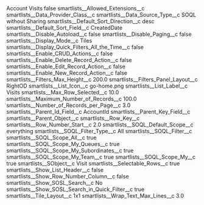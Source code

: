 <?xml version="1.0" encoding="UTF-8"?>
<CustomMetadata xmlns="http://soap.sforce.com/2006/04/metadata" xmlns:xsi="http://www.w3.org/2001/XMLSchema-instance" xmlns:xsd="http://www.w3.org/2001/XMLSchema">
    <label>Account Visits</label>
    <protected>false</protected>
    <values>
        <field>smartlists__Allowed_Extensions__c</field>
        <value xsi:nil="true"/>
    </values>
    <values>
        <field>smartlists__Data_Provider_Class__c</field>
        <value xsi:nil="true"/>
    </values>
    <values>
        <field>smartlists__Data_Source_Type__c</field>
        <value xsi:type="xsd:string">SOQL without Sharing</value>
    </values>
    <values>
        <field>smartlists__Default_Sort_Direction__c</field>
        <value xsi:type="xsd:string">desc</value>
    </values>
    <values>
        <field>smartlists__Default_Sort_Field__c</field>
        <value xsi:type="xsd:string">CreatedDate</value>
    </values>
    <values>
        <field>smartlists__Disable_Autoload__c</field>
        <value xsi:type="xsd:boolean">false</value>
    </values>
    <values>
        <field>smartlists__Disable_Paging__c</field>
        <value xsi:type="xsd:boolean">false</value>
    </values>
    <values>
        <field>smartlists__Display_Mode__c</field>
        <value xsi:type="xsd:string">Tiles</value>
    </values>
    <values>
        <field>smartlists__Display_Quick_Filters_All_the_Time__c</field>
        <value xsi:type="xsd:boolean">false</value>
    </values>
    <values>
        <field>smartlists__Enable_CRUD_Actions__c</field>
        <value xsi:type="xsd:boolean">false</value>
    </values>
    <values>
        <field>smartlists__Enable_Delete_Record_Action__c</field>
        <value xsi:type="xsd:boolean">false</value>
    </values>
    <values>
        <field>smartlists__Enable_Edit_Record_Action__c</field>
        <value xsi:type="xsd:boolean">false</value>
    </values>
    <values>
        <field>smartlists__Enable_New_Record_Action__c</field>
        <value xsi:type="xsd:boolean">false</value>
    </values>
    <values>
        <field>smartlists__Filters_Max_Height__c</field>
        <value xsi:type="xsd:double">200.0</value>
    </values>
    <values>
        <field>smartlists__Filters_Panel_Layout__c</field>
        <value xsi:type="xsd:string">RightOD</value>
    </values>
    <values>
        <field>smartlists__List_Icon__c</field>
        <value xsi:type="xsd:string">go-home.png</value>
    </values>
    <values>
        <field>smartlists__List_Label__c</field>
        <value xsi:type="xsd:string">Visits</value>
    </values>
    <values>
        <field>smartlists__Max_Row_Selected__c</field>
        <value xsi:type="xsd:double">10.0</value>
    </values>
    <values>
        <field>smartlists__Maximum_Number_of_Records__c</field>
        <value xsi:type="xsd:double">100.0</value>
    </values>
    <values>
        <field>smartlists__Number_of_Records_per_Page__c</field>
        <value xsi:type="xsd:double">3.0</value>
    </values>
    <values>
        <field>smartlists__Parent_Id_Field__c</field>
        <value xsi:type="xsd:string">AccountId</value>
    </values>
    <values>
        <field>smartlists__Parent_Key_Field__c</field>
        <value xsi:nil="true"/>
    </values>
    <values>
        <field>smartlists__Parent_Object__c</field>
        <value xsi:nil="true"/>
    </values>
    <values>
        <field>smartlists__Row_Key__c</field>
        <value xsi:nil="true"/>
    </values>
    <values>
        <field>smartlists__Row_Number_Start__c</field>
        <value xsi:type="xsd:double">2.0</value>
    </values>
    <values>
        <field>smartlists__SOQL_Default_Scope__c</field>
        <value xsi:type="xsd:string">everything</value>
    </values>
    <values>
        <field>smartlists__SOQL_Filter_Type__c</field>
        <value xsi:type="xsd:string">All</value>
    </values>
    <values>
        <field>smartlists__SOQL_Filter__c</field>
        <value xsi:nil="true"/>
    </values>
    <values>
        <field>smartlists__SOQL_Scope_All__c</field>
        <value xsi:type="xsd:boolean">true</value>
    </values>
    <values>
        <field>smartlists__SOQL_Scope_My_Queues__c</field>
        <value xsi:type="xsd:boolean">true</value>
    </values>
    <values>
        <field>smartlists__SOQL_Scope_My_Subordinates__c</field>
        <value xsi:type="xsd:boolean">true</value>
    </values>
    <values>
        <field>smartlists__SOQL_Scope_My_Team__c</field>
        <value xsi:type="xsd:boolean">true</value>
    </values>
    <values>
        <field>smartlists__SOQL_Scope_My__c</field>
        <value xsi:type="xsd:boolean">true</value>
    </values>
    <values>
        <field>smartlists__SObject__c</field>
        <value xsi:type="xsd:string">Visit</value>
    </values>
    <values>
        <field>smartlists__Selectable_Rows__c</field>
        <value xsi:type="xsd:boolean">true</value>
    </values>
    <values>
        <field>smartlists__Show_List_Header__c</field>
        <value xsi:type="xsd:boolean">false</value>
    </values>
    <values>
        <field>smartlists__Show_Row_Number_Column__c</field>
        <value xsi:type="xsd:boolean">false</value>
    </values>
    <values>
        <field>smartlists__Show_SOSL_Search__c</field>
        <value xsi:type="xsd:string">No</value>
    </values>
    <values>
        <field>smartlists__Show_SOSL_Search_in_Quick_Filter__c</field>
        <value xsi:type="xsd:boolean">true</value>
    </values>
    <values>
        <field>smartlists__Tile_Layout__c</field>
        <value xsi:type="xsd:string">1x1</value>
    </values>
    <values>
        <field>smartlists__Wrap_Text_Max_Lines__c</field>
        <value xsi:type="xsd:double">3.0</value>
    </values>
</CustomMetadata>
